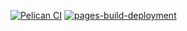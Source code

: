 [![Pelican CI](https://github.com/JoeJoe1313/JoeJoe1313.github.io/actions/workflows/main.yml/badge.svg)](https://github.com/JoeJoe1313/JoeJoe1313.github.io/actions/workflows/main.yml)
[![pages-build-deployment](https://github.com/JoeJoe1313/JoeJoe1313.github.io/actions/workflows/pages/pages-build-deployment/badge.svg)](https://github.com/JoeJoe1313/JoeJoe1313.github.io/actions/workflows/pages/pages-build-deployment)
